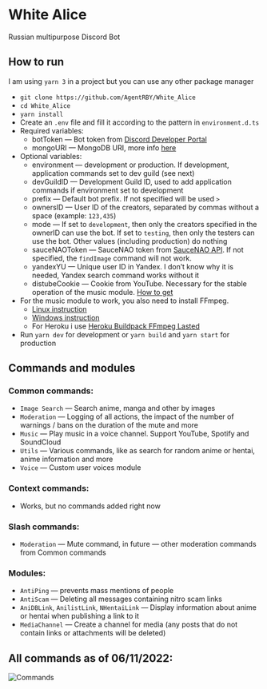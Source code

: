 # White Alice

Russian multipurpose Discord Bot

## How to run

I am using `yarn 3` in a project but you can use any other package manager

- `git clone https://github.com/AgentRBY/White_Alice`
- `cd White_Alice`
- `yarn install`
- Create an `.env` file and fill it according to the pattern in `environment.d.ts`
- Required variables:
    - botToken — Bot token from [Discord Developer Portal](https://discord.com/developers/applications)
    - mongoURI — MongoDB URI, more info [here](https://www.mongodb.com/docs/manual/reference/connection-string)
- Optional variables:
    - environment — development or production. If development, application commands set to dev guild (see next)
    - devGuildID — Development Guild ID, used to add application commands if environment set to development
    - prefix — Default bot prefix. If not specified will be used `>`
    - ownersID — User ID of the creators, separated by commas without a space (example: `123,435`)
    - mode — If set to `development`, then only the creators specified in the ownerID can use the bot. If set
      to `testing`, then only the testers can use the bot. Other values (including production) do nothing
    - sauceNAOToken — SauceNAO token from [SauceNAO API](https://saucenao.com/user.php?page=search-api). If not
      specified, the `findImage` command will not work.
    - yandexYU — Unique user ID in Yandex. I don’t know why it is needed, Yandex search command works without it
    - distubeCookie — Cookie from YouTube. Necessary for the stable operation of the music
      module. [How to get](https://github.com/fent/node-ytdl-core/blob/784c04eaf9f3cfac0fe0933155adffe0e2e0848a/example/cookies.js#L6-L12)
- For the music module to work, you also need to install FFmpeg.
    - [Linux instruction](https://www.tecmint.com/install-ffmpeg-in-linux/)
    - [Windows instruction](https://blog.gregzaal.com/how-to-install-ffmpeg-on-windows/)
    - For Heroku i use [Heroku Buildpack FFmpeg Lasted](https://github.com/jonathanong/heroku-buildpack-ffmpeg-latest)
- Run `yarn dev` for development or `yarn build` and `yarn start` for production

## Commands and modules

### **Common commands:**

- `Image Search` — Search anime, manga and other by images
- `Moderation` — Logging of all actions, the impact of the number of warnings / bans on the duration of the mute and
  more
- `Music` — Play music in a voice channel. Support YouTube, Spotify and SoundCloud
- `Utils` — Various commands, like as search for random anime or hentai, anime information and more
- `Voice` — Custom user voices module

### **Context commands:**

- Works, but no commands added right now

### **Slash commands:**

- `Moderation` — Mute command, in future — other moderation commands from Common commands

### **Modules:**

- `AntiPing` — prevents mass mentions of people
- `AntiScam` — Deleting all messages containing nitro scam links
- `AniDBLink`, `AnilistLink`, `NHentaiLink` — Display information about anime or hentai when publishing a link to it
- `MediaChannel` — Create a channel for media (any posts that do not contain links or attachments will be deleted)

## All commands as of 06/11/2022:

![Commands](https://i.imgur.com/WQzOPzA.png)



